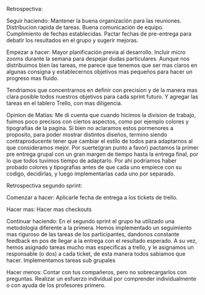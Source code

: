 Retrospectiva:

Seguir haciendo:
Mantener la buena organización para las reuniones.
Distribucion rapida de tareas.
Buena comunicación de equipo.
Cumplimiento de fechas establecidas.
Pactar fechas de pre-entrega para debatir los resultados en el grupo y sugerir mejoras.

Empezar a hacer:
Mayor planificación previa al desarrollo.
Incluir micro zooms durante la semana para despejar dudas particulares.
Aunque nos distribuimos bien las tareas, 
me parece que tenemos que ser mas claros en algunas consigna y 
establecernos objetivos mas pequeños para hacer un progreso mas fluido.

Tendriamos que concentrarnos en definir con precision y de la manera 
mas clara posible todos nuestros objetivos para cada sprint futuro. Y 
agregar las tareas en el tablero Trello, con mas diligencia.

Opinion de Matias: 
Me di cuenta que cuando hicimos la division de trabajo, fuimos poco precisos con ciertos aspectos, como por ejemplo colores y tipografias de la pagina. Si bien no aclaramos estos pormenores a proposito, para poder mostrar distintos diseños, termino siendo contraproducente tener que cambiar el estilo de todos para adaptarnos al que consideramos mejor. Por suerte(gran punto a favor) pactamos la primer pre entrega grupal con un gran margen de tiempo hasta la entrega final, por lo que todos tuvimos tiempo de adaptarlo. Por ahi podriamos haber probado colores y tipografias antes de que cada uno empiece con su codigo, decidirlas, y luego implementarlas cada uno por separado.



Retrospectiva segundo sprint: 

Comenzar a hacer:
Aplicarle fecha de entrega a los tickets de trello.


Hacer mas:
Hacer mas checkouts

Continuar haciendo: 
En el segundo sprint el grupo ha utilizado una metodologia diferente a la primera. Hemos implementado un seguimiento mas riguroso de las tareas de los participantes, dandonos constante feedback en pos de llegar a la entrega con el resultado esperado. A su vez, hemos asignado tareas mucho mas especificas a trello, y le asignamos un responsable (o dos) a cada ticket, de esta manera todos sabiamos que hacer.
Implementamos tareas sub grupales

Hacer menos:
Contar con tus compañeros, pero no sobrecargarlos con preguntas. Realizar un esfuerzo individual por comprender individualmente o con ayuda de los profesores primero.



